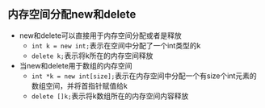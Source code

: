 ## 内存空间分配new和delete

- new和delete可以直接用于内存空间分配或者是释放
  - `int k = new int;`表示在空间中分配了一个int类型的k
  - `delete k;`表示将k所在的内存空间释放
- 当new和delete用于数组的内存空间
  - `int *k = new int[size];`表示在内存空间中分配一个有size个int元素的数组空间，并将首指针赋值给k
  - `delete []k;`表示将k数组所在的内存空间内容释放